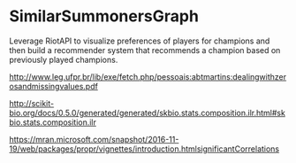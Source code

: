# SimilarSummonersGraph


Leverage RiotAPI to visualize preferences of players for champions and then build a recommender system that recommends a champion based on previously played champions.



http://www.leg.ufpr.br/lib/exe/fetch.php/pessoais:abtmartins:dealingwithzerosandmissingvalues.pdf

http://scikit-bio.org/docs/0.5.0/generated/generated/skbio.stats.composition.ilr.html#skbio.stats.composition.ilr



https://mran.microsoft.com/snapshot/2016-11-19/web/packages/propr/vignettes/introduction.htmlsignificantCorrelations